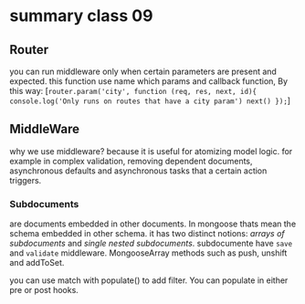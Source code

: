# summary class 09

## Router
 you can run middleware only when certain parameters are present and expected. this function use name which params and callback function, By this way:
 [`router.param('city', function (req, res, next, id){
    console.log('Only runs on routes that have a city param')
    next()
});`]

## MiddleWare 
why we use middleware?
because it is useful for atomizing model logic. for example in complex validation, removing dependent documents, asynchronous defaults and asynchronous tasks that a certain action triggers.

### Subdocuments
are documents embedded in other documents. In mongoose thats mean the schema embedded in other schema. it has two distinct notions: *arrays of subdocuments* and *single nested subdocuments*. subdocumente have `save` and `validate` middleware. MongooseArray methods such as push, unshift and addToSet.

you can use match with populate() to add filter. You can populate in either pre or post hooks.

